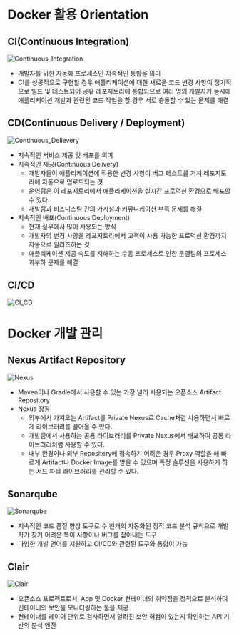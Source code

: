 # Docker 활용 Orientation
## CI(Continuous Integration)
![Continuous_Integration](https://github.com/joosang425/study-devops/assets/68217970/f8a1dc1d-df41-4578-92d8-a6db8956e930)
- 개발자를 위한 자동화 프로세스인 지속적인 통합을 의미
- CI를 성공적으로 구현할 경우 애플리케이션에 대한 새로운 코드 변경 사항이 정기적으로 빌드 및 테스트되어 공유 레포지토리에 통합되므로 여러 명의 개발자가 동시에 애플리케이션 개발과 관련된 코드 작업을 할 경우 서로 충돌할 수 있는 문제를 해결
## CD(Continuous Delivery / Deployment)
![Continuous_Delievery](https://github.com/joosang425/study-devops/assets/68217970/d81a0dc2-4146-47a0-9cac-fad0eea2be0d)
- 지속적인 서비스 제공 및 배포를 의미
- 지속적인 제공(Continuous Delivery)
  - 개발자들이 애플리케이션에 적용한 변경 사항이 버그 테스트를 거쳐 레포지토리에 자동으로 업로드되는 것
  - 운영팀은 이 레포지토리에서 애플리케이션을 실시간 프로덕션 환경으로 배포할 수 있다.
  - 개발팀과 비즈니스팀 간의 가시성과 커뮤니케이션 부족 문제를 해결
- 지속적인 배포(Continuous Deployment)
  - 현재 실무에서 많이 사용되는 방식
  - 개발자의 변경 사항을 레포지토리에서 고객이 사용 가능한 프로덕션 환경까지 자동으로 릴리즈하는 것
  - 애플리케이션 제공 속도를 저해하는 수동 프로세스로 인한 운영팀의 프로세스 과부하 문제를 해결
## CI/CD
![CI_CD](https://github.com/joosang425/study-devops/assets/68217970/fd130d69-d1dd-4636-9075-e45eef576a07)
# Docker 개발 관리
## Nexus Artifact Repository
![Nexus](https://github.com/joosang425/study-devops/assets/68217970/16c474c9-1bbc-48f8-9bbc-bd8a9fb7f721)
- Maven이나 Gradle에서 사용할 수 있는 가장 널리 사용되는 오픈소스 Artifact Repository
- Nexus 장점
  - 외부에서 가져오는 Artifact를 Private Nexus로 Cache처럼 사용하면서 빠르게 라이브러리를 끌어올 수 있다.
  - 개발팀에서 사용하는 공용 라이브러리를 Private Nexus에서 배포하여 공통 라이브러리처럼 사용할 수 있다.
  - 내부 환경이나 외부 Repository에 접속하기 어려운 경우 Proxy 역할을 해 빠르게 Artifact나 Docker Image를 받을 수 있으며 특정 솔루션을 사용하게 하는 서드 파티 라이브러리를 관리할 수 있다.
## Sonarqube
![Sonarqube](https://github.com/joosang425/study-devops/assets/68217970/a0a0f41f-b79a-48a0-b5a5-927c75d50223)
- 지속적인 코드 품질 향상 도구로 수 천개의 자동화된 정적 코드 분석 규칙으로 개발자가 찾기 어려운 특이 사항이나 버그를 잡아내는 도구
- 다양한 개발 언어를 지원하고 CI/CD와 관련된 도구와 통합이 가능
## Clair
![Clair](https://github.com/joosang425/study-devops/assets/68217970/d7858a1a-dca1-4a91-8244-012b4b1ad25e)
- 오픈소스 프로젝트로서, App 및 Docker 컨테이너의 취약점을 정적으로 분석하여 컨테이너의 보안을 모니터링하는 툴을 제공
- 컨테이너를 레이어 단위로 검사하면서 알려진 보안 허점이 있는지 확인하는 API 기반의 분석 엔진
